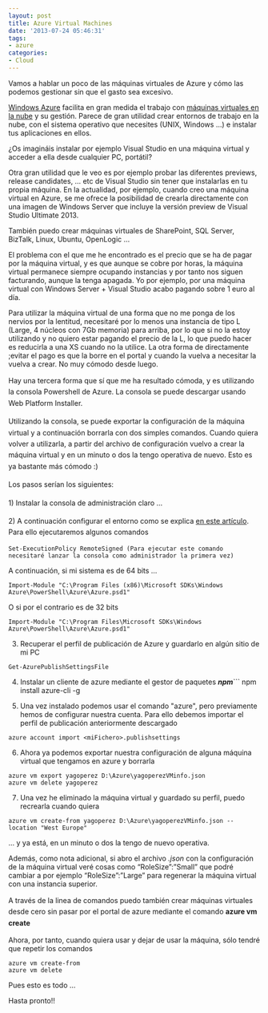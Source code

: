 ```yaml
---
layout: post
title: Azure Virtual Machines
date: '2013-07-24 05:46:31'
tags:
- azure
categories:
- Cloud
---
```



Vamos a hablar un poco de las máquinas virtuales de Azure y cómo las podemos gestionar sin que el gasto sea excesivo.

[Windows Azure](http://windowsazure.com/ "Windows Azure") facilita en gran medida el trabajo con [máquinas virtuales en la nube](http://www.windowsazure.com/es-es/services/virtual-machines/ "Azure Virtual Machines") y su gestión. Parece de gran utilidad crear entornos de trabajo en la nube, con el sistema operativo que necesites (UNIX, Windows …) e instalar tus aplicaciones en ellos.

¿Os imagináis instalar por ejemplo Visual Studio en una máquina virtual y acceder a ella desde cualquier PC, portátil?

Otra gran utilidad que le veo es por ejemplo probar las diferentes previews, release candidates, … etc de Visual Studio sin tener que instalarlas en tu propia máquina. En la actualidad, por ejemplo, cuando creo una máquina virtual en Azure, se me ofrece la posibilidad de crearla directamente con una imagen de Windows Server que incluye la versión preview de Visual Studio Ultimate 2013.

También puedo crear máquinas virtuales de SharePoint, SQL Server, BizTalk, Linux, Ubuntu, OpenLogic …

El problema con el que me he encontrado es el precio que se ha de pagar por la máquina virtual, y es que aunque se cobre por horas, la máquina virtual permanece siempre ocupando instancias y por tanto nos siguen facturando, aunque la tenga apagada. Yo por ejemplo, por una máquina virtual con Windows Server + Visual Studio acabo pagando sobre 1 euro al día.

Para utilizar la máquina virtual de una forma que no me ponga de los nervios por la lentitud, necesitaré por lo menos una instancia de tipo L (Large, 4 núcleos con 7Gb memoria) para arriba, por lo que si no la estoy utilizando y no quiero estar pagando el precio de la L, lo que puedo hacer es reducirla a una XS cuando no la utilice. La otra forma de directamente ;evitar el pago es que la borre en el portal y cuando la vuelva a necesitar la vuelva a crear. No muy cómodo desde luego.

<span style="font-size: 1em; line-height: 1.6em;">Hay una tercera forma que sí que me ha resultado cómoda, y es utilizando la consola Powershell de Azure. La consola se puede descargar usando Web Platform Installer.</span>

<span style="font-size: 1em; line-height: 1.6em;">Utilizando la consola, se puede exportar la configuración de la máquina virtual y a continuación borrarla con dos simples comandos. Cuando quiera volver a utilizarla, a partir del archivo de configuración vuelvo a crear la máquina virtual y en un minuto o dos la tengo operativa de nuevo. Esto es ya bastante más cómodo :)

<span style="font-size: 1em; line-height: 1.6em;">Los pasos serían los siguientes:</span>

<span style="font-size: 1em; line-height: 1.6em;">1) Instalar la consola de administración claro …</span>

<span style="font-size: 1em; line-height: 1.6em;">2) A continuación configurar el entorno como se explica [en este artículo](http://msdn.microsoft.com/en-us/library/windowsazure/jj554332.aspx "Azure console"). Para ello ejecutaremos algunos comandos</span>

```
Set-ExecutionPolicy RemoteSigned (Para ejecutar este comando necesitaré lanzar la consola como administrador la primera vez)
```

A continuación, si mi sistema es de 64 bits …

```
Import-Module "C:\Program Files (x86)\Microsoft SDKs\Windows Azure\PowerShell\Azure\Azure.psd1"
```

O si por el contrario es de 32 bits

```
Import-Module "C:\Program Files\Microsoft SDKs\Windows Azure\PowerShell\Azure\Azure.psd1"
```

3) Recuperar el perfil de publicación de Azure y guardarlo en algún sitio de mi PC

```
Get-AzurePublishSettingsFile
```

 4) Instalar un cliente de azure mediante el gestor de paquetes ***npm***```
npm install azure-cli -g<br />

 5) Una vez instalado podemos usar el comando "azure", pero previamente hemos de configurar nuestra cuenta. Para ello debemos importar el perfil de publicación anteriormente descargado

```
azure account import <miFichero>.publishsettings
```

 6) Ahora ya podemos exportar nuestra configuración de alguna máquina virtual que tengamos en azure y borrarla

```
azure vm export yagoperez D:\Azure\yagoperezVMinfo.json
azure vm delete yagoperez
```

7) Una vez he eliminado la máquina virtual y guardado su perfil, puedo recrearla cuando quiera</span>

```
azure vm create-from yagoperez D:\Azure\yagoperezVMinfo.json --location "West Europe"
```

… y ya está, en un minuto o dos la tengo de nuevo operativa.

Además, como nota adicional, si abro el archivo *.json* con la configuración de la máquina virtual veré cosas como “RoleSize”:”Small” que podré cambiar a por ejemplo “RoleSize”:”Large” para regenerar la máquina virtual con una instancia superior.</span>

<span style="font-size: 1em; line-height: 1.6em;">A través de la linea de comandos puedo también crear máquinas virtuales desde cero sin pasar por el portal de azure mediante el comando **azure vm create**</span>

Ahora, por tanto, cuando quiera usar y dejar de usar la máquina, sólo tendré que repetir los comandos

```
azure vm create-from
azure vm delete
```

Pues esto es todo …

Hasta pronto!!


